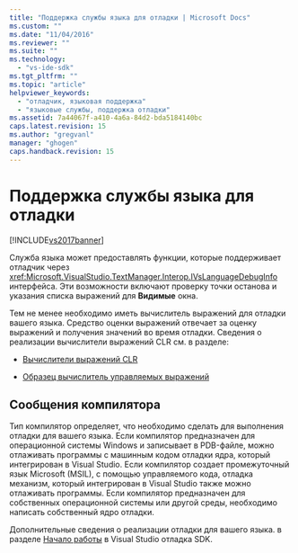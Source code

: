 ```yaml
---
title: "Поддержка службы языка для отладки | Microsoft Docs"
ms.custom: ""
ms.date: "11/04/2016"
ms.reviewer: ""
ms.suite: ""
ms.technology: 
  - "vs-ide-sdk"
ms.tgt_pltfrm: ""
ms.topic: "article"
helpviewer_keywords: 
  - "отладчик, языковая поддержка"
  - "языковые службы, поддержка отладки"
ms.assetid: 7a44067f-a410-4a6a-84d2-bda5184140bc
caps.latest.revision: 15
ms.author: "gregvanl"
manager: "ghogen"
caps.handback.revision: 15
---
```

# Поддержка службы языка для отладки
[!INCLUDE[vs2017banner](../../code-quality/includes/vs2017banner.md)]

Служба языка может предоставлять функции, которые поддерживает отладчик через <xref:Microsoft.VisualStudio.TextManager.Interop.IVsLanguageDebugInfo> интерфейса. Эти возможности включают проверку точки останова и указания списка выражений для **Видимые** окна.  
  
 Тем не менее необходимо иметь вычислитель выражений для отладки вашего языка. Средство оценки выражений отвечает за оценку выражений и получения значений во время отладки. Сведения о реализации вычислители выражений CLR см. в разделе:  
  
-   [Вычислители выражений CLR](https://github.com/Microsoft/ConcordExtensibilitySamples/wiki/CLR-Expression-Evaluators)  
  
-   [Образец вычислитель управляемых выражений](https://github.com/Microsoft/ConcordExtensibilitySamples/wiki/Managed-Expression-Evaluator-Sample)  
  
## Сообщения компилятора  
 Тип компилятор определяет, что необходимо сделать для выполнения отладки для вашего языка. Если компилятор предназначен для операционной системы Windows и записывает в PDB\-файле, можно отлаживать программы с машинным кодом отладки ядра, который интегрирован в Visual Studio. Если компилятор создает промежуточный язык Microsoft \(MSIL\), с помощью управляемого кода, отладка механизм, который интегрирован в Visual Studio также можно отлаживать программы. Если компилятор предназначен для собственных операционной системы или другой среды, необходимо написать собственный ядро отладки.  
  
 Дополнительные сведения о реализации отладки для вашего языка. в разделе [Начало работы](../../extensibility/debugger/getting-started-with-debugger-extensibility.md) в Visual Studio отладка SDK.